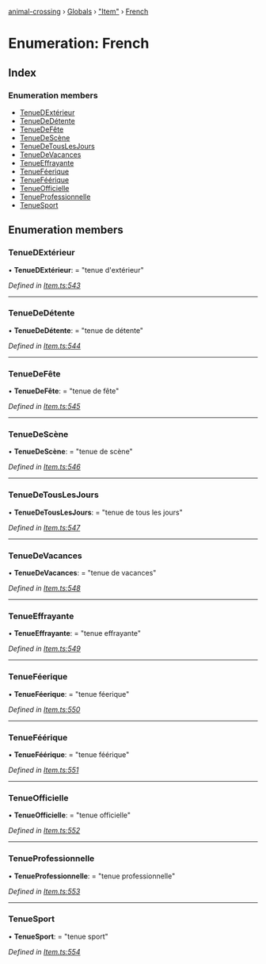 [animal-crossing](../README.md) › [Globals](../globals.md) › ["Item"](../modules/_item_.md) › [French](_item_.french.md)

# Enumeration: French

## Index

### Enumeration members

* [TenueDExtérieur](_item_.french.md#tenuedextérieur)
* [TenueDeDétente](_item_.french.md#tenuededétente)
* [TenueDeFête](_item_.french.md#tenuedefête)
* [TenueDeScène](_item_.french.md#tenuedescène)
* [TenueDeTousLesJours](_item_.french.md#tenuedetouslesjours)
* [TenueDeVacances](_item_.french.md#tenuedevacances)
* [TenueEffrayante](_item_.french.md#tenueeffrayante)
* [TenueFéerique](_item_.french.md#tenueféerique)
* [TenueFéérique](_item_.french.md#tenueféérique)
* [TenueOfficielle](_item_.french.md#tenueofficielle)
* [TenueProfessionnelle](_item_.french.md#tenueprofessionnelle)
* [TenueSport](_item_.french.md#tenuesport)

## Enumeration members

###  TenueDExtérieur

• **TenueDExtérieur**: = "tenue d'extérieur"

*Defined in [Item.ts:543](https://github.com/Norviah/animal-crossing/blob/7dc871b/module/types/Item.ts#L543)*

___

###  TenueDeDétente

• **TenueDeDétente**: = "tenue de détente"

*Defined in [Item.ts:544](https://github.com/Norviah/animal-crossing/blob/7dc871b/module/types/Item.ts#L544)*

___

###  TenueDeFête

• **TenueDeFête**: = "tenue de fête"

*Defined in [Item.ts:545](https://github.com/Norviah/animal-crossing/blob/7dc871b/module/types/Item.ts#L545)*

___

###  TenueDeScène

• **TenueDeScène**: = "tenue de scène"

*Defined in [Item.ts:546](https://github.com/Norviah/animal-crossing/blob/7dc871b/module/types/Item.ts#L546)*

___

###  TenueDeTousLesJours

• **TenueDeTousLesJours**: = "tenue de tous les jours"

*Defined in [Item.ts:547](https://github.com/Norviah/animal-crossing/blob/7dc871b/module/types/Item.ts#L547)*

___

###  TenueDeVacances

• **TenueDeVacances**: = "tenue de vacances"

*Defined in [Item.ts:548](https://github.com/Norviah/animal-crossing/blob/7dc871b/module/types/Item.ts#L548)*

___

###  TenueEffrayante

• **TenueEffrayante**: = "tenue effrayante"

*Defined in [Item.ts:549](https://github.com/Norviah/animal-crossing/blob/7dc871b/module/types/Item.ts#L549)*

___

###  TenueFéerique

• **TenueFéerique**: = "tenue féerique"

*Defined in [Item.ts:550](https://github.com/Norviah/animal-crossing/blob/7dc871b/module/types/Item.ts#L550)*

___

###  TenueFéérique

• **TenueFéérique**: = "tenue féérique"

*Defined in [Item.ts:551](https://github.com/Norviah/animal-crossing/blob/7dc871b/module/types/Item.ts#L551)*

___

###  TenueOfficielle

• **TenueOfficielle**: = "tenue officielle"

*Defined in [Item.ts:552](https://github.com/Norviah/animal-crossing/blob/7dc871b/module/types/Item.ts#L552)*

___

###  TenueProfessionnelle

• **TenueProfessionnelle**: = "tenue professionnelle"

*Defined in [Item.ts:553](https://github.com/Norviah/animal-crossing/blob/7dc871b/module/types/Item.ts#L553)*

___

###  TenueSport

• **TenueSport**: = "tenue sport"

*Defined in [Item.ts:554](https://github.com/Norviah/animal-crossing/blob/7dc871b/module/types/Item.ts#L554)*
